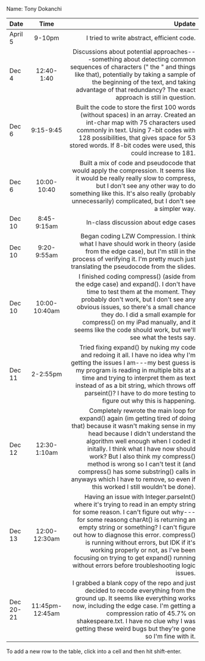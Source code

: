 Name: Tony Dokanchi

| Date      |      Time       |                                                                                                                                                                                                                                                                                                                                                                                                                                                Update |
|:----------|:---------------:|------------------------------------------------------------------------------------------------------------------------------------------------------------------------------------------------------------------------------------------------------------------------------------------------------------------------------------------------------------------------------------------------------------------------------------------------------:|
| April 5   |     9-10pm      |                                                                                                                                                                                                                                                                                                                                                                                                            I tried to write abstract, efficient code. |
| Dec 4     |   12:40-1:40    |                                                                                                                                                                      Discussions about potential approaches---something about detecting common sequences of characters (" the " and things like that), potentially by taking a sample of the beginning of the text, and taking advantage of that redundancy? The exact approach is still in question. |
| Dec 6     |    9:15-9:45    |                                                                                                                                                                     Built the code to store the first 100 words (without spaces) in an array. Created an int-char map with 75 characters used commonly in text. Using 7-bit codes with 128 possibilities, that gives space for 53 stored words. If 8-bit codes were used, this could increase to 181. |
| Dec 6     |   10:00-10:40   |                                                                                                                                                                         Built a mix of code and pseudocode that would apply the compression. It seems like it would be really really slow to compress, but I don't see any other way to do something like this. It's also really (probably unnecessarily) complicated, but I don't see a simpler way. |
| Dec 10    |   8:45-9:15am   |                                                                                                                                                                                                                                                                                                                                                                                                                  In-class discussion about edge cases |
| Dec 10    |   9:20-9:55am   |                                                                                                                                                                                                                                    Began coding LZW Compression. I think what I have should work in theory (aside from the edge case), but I'm still in the process of verifying it. I'm pretty much just translating the pseudocode from the slides. |
| Dec 10    |  10:00-10:40am  |                                                                                              I finished coding compress() (aside from the edge case) and expand(). I don't have time to test them at the moment. They probably don't work, but I don't see any obvious issues, so there's a small chance they do. I did a small example for compress() on my iPad manually, and it seems like the code should work, but we'll see what the tests say. |
| Dec 11    |    2-2:55pm     |                                                                                                           Tried fixing expand() by nuking my code and redoing it all. I have no idea why I'm getting the issues I am---my best guess is my program is reading in multiple bits at a time and trying to interpret them as text instead of as a bit string, which throws off parseint()? I have to do more testing to figure out why this is happening. |
| Dec 12    |  12:30-1:10am   | Completely rewrote the main loop for expand() again (im getting tired of doing that) because it wasn't making sense in my head because I didn't understand the algorithm well enough when I coded it initally. I think what I have now should work? But I also think my compress() method is wrong so I can't test it (and compress() has some substring() calls in anyways which I have to remove, so even if this worked I still wouldn't be done). |
| Dec 13    |  12:00-12:30am  |         Having an issue with Integer.parseInt() where it's trying to read in an empty string for some reason. I can't figure out why---for some reasong charAt() is returning an empty string or something? I can't figure out how to diagnose this error. compress() is running without errors, but IDK if it's working properly or not, as I've been focusing on trying to get expand() running without errors before troubleshooting logic issues. |
| Dec 20-21 | 11:45pm-12:45am |                                                                                                                                        I grabbed a blank copy of the repo and just decided to recode everything from the ground up. It seems like everything works now, including the edge case. I'm getting a compression ratio of 45.7% on shakespeare.txt. I have no clue why I was getting these weird bugs but they're gone so I'm fine with it. |


To add a new row to the table, click into a cell and then hit shift-enter.